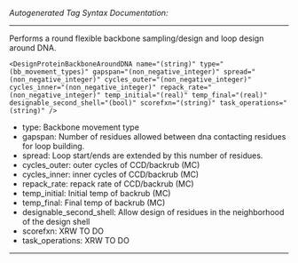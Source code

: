 _Autogenerated Tag Syntax Documentation:_

---
Performs a round flexible backbone sampling/design and loop design around DNA.

```
<DesignProteinBackboneAroundDNA name="(string)" type="(bb_movement_types)" gapspan="(non_negative_integer)" spread="(non_negative_integer)" cycles_outer="(non_negative_integer)" cycles_inner="(non_negative_integer)" repack_rate="(non_negative_integer)" temp_initial="(real)" temp_final="(real)" designable_second_shell="(bool)" scorefxn="(string)" task_operations="(string)" />
```

-   type: Backbone movement type
-   gapspan: Number of residues allowed between dna contacting residues for loop building.
-   spread: Loop start/ends are extended by this number of residues.
-   cycles_outer: outer cycles of CCD/backrub (MC)
-   cycles_inner: inner cycles of CCD/backrub (MC)
-   repack_rate: repack rate of CCD/backrub (MC)
-   temp_initial: Initial temp of backrub (MC)
-   temp_final: Final temp of backrub (MC)
-   designable_second_shell: Allow design of residues in the neighborhood of the design shell
-   scorefxn: XRW TO DO
-   task_operations: XRW TO DO

---
